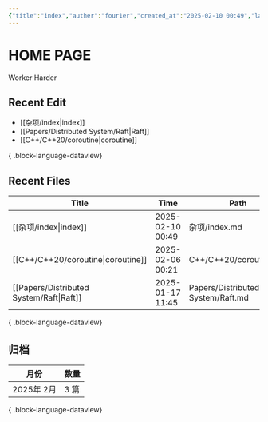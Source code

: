```yaml
---
{"title":"index","auther":"four1er","created_at":"2025-02-10 00:49","last modify":"2025-02-10 00:49","file path":"index.md","tags":["gardenEntry"],"dg-publish":true,"dg-home":true,"permalink":"/杂项/index/","dgPassFrontmatter":true,"created":"2025-02-10T02:27:08.819+08:00","updated":"2025-02-10T14:32:22.104+08:00"}
---
```


# HOME PAGE
Worker Harder

## Recent Edit
- [[杂项/index\|index]]
- [[Papers/Distributed System/Raft\|Raft]]
- [[C++/C++20/coroutine\|coroutine]]

{ .block-language-dataview}

## Recent Files
| Title                                       | Time             | Path                              |
| ------------------------------------------- | ---------------- | --------------------------------- |
| [[杂项/index\|index]]                      | 2025-02-10 00:49 | 杂项/index.md                       |
| [[C++/C++20/coroutine\|coroutine]]       | 2025-02-06 00:21 | C++/C++20/coroutine.md            |
| [[Papers/Distributed System/Raft\|Raft]] | 2025-01-17 11:45 | Papers/Distributed System/Raft.md |

{ .block-language-dataview}

## 归档
| 月份       | 数量  |
| -------- | --- |
| 2025年 2月 | 3 篇 |

{ .block-language-dataview}
